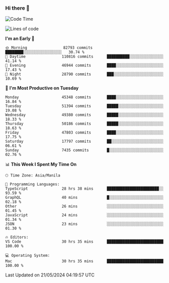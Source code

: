 ### Hi there 👋

<!--START_SECTION:waka-->
![Code Time](http://img.shields.io/badge/Code%20Time-5%2C164%20hrs%2056%20mins-blue)

![Lines of code](https://img.shields.io/badge/From%20Hello%20World%20I%27ve%20Written-117.6%20million%20lines%20of%20code-blue)

**I'm an Early 🐤** 

```text
🌞 Morning                82793 commits       ████████░░░░░░░░░░░░░░░░░   30.74 % 
🌆 Daytime                110816 commits      ██████████░░░░░░░░░░░░░░░   41.14 % 
🌃 Evening                46944 commits       ████░░░░░░░░░░░░░░░░░░░░░   17.43 % 
🌙 Night                  28790 commits       ███░░░░░░░░░░░░░░░░░░░░░░   10.69 % 
```
📅 **I'm Most Productive on Tuesday** 

```text
Monday                   45348 commits       ████░░░░░░░░░░░░░░░░░░░░░   16.84 % 
Tuesday                  51394 commits       █████░░░░░░░░░░░░░░░░░░░░   19.08 % 
Wednesday                49380 commits       █████░░░░░░░░░░░░░░░░░░░░   18.33 % 
Thursday                 50186 commits       █████░░░░░░░░░░░░░░░░░░░░   18.63 % 
Friday                   47803 commits       ████░░░░░░░░░░░░░░░░░░░░░   17.75 % 
Saturday                 17797 commits       ██░░░░░░░░░░░░░░░░░░░░░░░   06.61 % 
Sunday                   7435 commits        █░░░░░░░░░░░░░░░░░░░░░░░░   02.76 % 
```


📊 **This Week I Spent My Time On** 

```text
🕑︎ Time Zone: Asia/Manila

💬 Programming Languages: 
TypeScript               28 hrs 38 mins      ███████████████████████░░   93.59 % 
GraphQL                  40 mins             █░░░░░░░░░░░░░░░░░░░░░░░░   02.18 % 
Other                    26 mins             ░░░░░░░░░░░░░░░░░░░░░░░░░   01.45 % 
JavaScript               24 mins             ░░░░░░░░░░░░░░░░░░░░░░░░░   01.34 % 
JSON                     23 mins             ░░░░░░░░░░░░░░░░░░░░░░░░░   01.30 % 

🔥 Editors: 
VS Code                  30 hrs 35 mins      █████████████████████████   100.00 % 

💻 Operating System: 
Mac                      30 hrs 35 mins      █████████████████████████   100.00 % 
```


 Last Updated on 21/05/2024 04:19:57 UTC
<!--END_SECTION:waka-->


<!--
**rad182/rad182** is a ✨ _special_ ✨ repository because its `README.md` (this file) appears on your GitHub profile.

Here are some ideas to get you started:

- 🔭 I’m currently working on ...
- 🌱 I’m currently learning ...
- 👯 I’m looking to collaborate on ...
- 🤔 I’m looking for help with ...
- 💬 Ask me about ...
- 📫 How to reach me: ...
- 😄 Pronouns: ...
- ⚡ Fun fact: ...
-->
